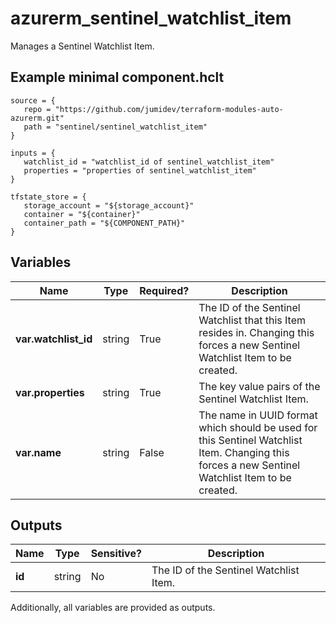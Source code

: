 # azurerm_sentinel_watchlist_item

Manages a Sentinel Watchlist Item.

## Example minimal component.hclt

```hcl
source = {
   repo = "https://github.com/jumidev/terraform-modules-auto-azurerm.git" 
   path = "sentinel/sentinel_watchlist_item" 
}

inputs = {
   watchlist_id = "watchlist_id of sentinel_watchlist_item" 
   properties = "properties of sentinel_watchlist_item" 
}

tfstate_store = {
   storage_account = "${storage_account}" 
   container = "${container}" 
   container_path = "${COMPONENT_PATH}" 
}

```

## Variables

| Name | Type | Required? |  Description |
| ---- | ---- | --------- |  ----------- |
| **var.watchlist_id** | string | True | The ID of the Sentinel Watchlist that this Item resides in. Changing this forces a new Sentinel Watchlist Item to be created. | 
| **var.properties** | string | True | The key value pairs of the Sentinel Watchlist Item. | 
| **var.name** | string | False | The name in UUID format which should be used for this Sentinel Watchlist Item. Changing this forces a new Sentinel Watchlist Item to be created. | 



## Outputs

| Name | Type | Sensitive? | Description |
| ---- | ---- | --------- | --------- |
| **id** | string | No  | The ID of the Sentinel Watchlist Item. | 

Additionally, all variables are provided as outputs.
